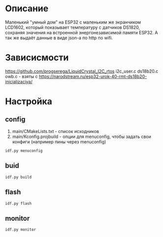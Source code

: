 # Описание
Маленький "умный дом" на ESP32 с маленьким же экранчиком LCD1602, который показывает температуру с датчиков DS1820, сохраняя значения на встроенной энергонезависимой памяти ESP32. А так же выдаёт данные в виде json-а по http по wifi.

# Зависисмости
https://github.com/progserega/LiquidCrystal_I2C_rtos
i2c_user.c ds18b20.c owb.c - взяты с https://narodstream.ru/esp32-urok-40-rmt-ds18b20-inicializaciya/


# Настройка
## config
1. main/CMakeLists.txt - список исходников
2. main/Kconfig.projbuild - опции для menuconfig, чтобы задать свои конфиги (например пины через menuconfig)
```
idf.py menuconfig
```
## buid
```
idf.py build
```
## flash
```
idf.py flash
```
## monitor
```
idf.py monitor
```
